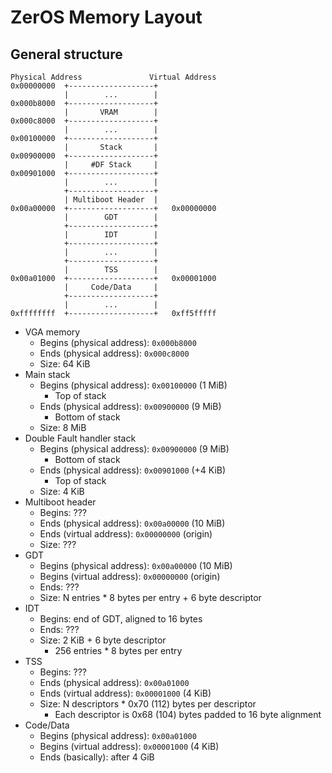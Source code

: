 # ZerOS Memory Layout

## General structure
```
Physical Address               Virtual Address
0x00000000  +-------------------+
            |        ...        |
0x000b8000  +-------------------+ 
            |       VRAM        |
0x000c8000  +-------------------+
            |        ...        |
0x00100000  +-------------------+
            |       Stack       |
0x00900000  +-------------------+
            |     #DF Stack     |
0x00901000  +-------------------+
            |        ...        |
            +-------------------+
            | Multiboot Header  |
0x00a00000  +-------------------+   0x00000000
            |        GDT        |
            +-------------------+
            |        IDT        |
            +-------------------+
            |        ...        |
            +-------------------+
            |        TSS        |
0x00a01000  +-------------------+   0x00001000
            |     Code/Data     |
            +-------------------+
            |        ...        |
0xffffffff  +-------------------+   0xff5fffff
```
* VGA memory
  * Begins (physical address): `0x000b8000`
  * Ends (physical address): `0x000c8000`
  * Size: 64 KiB
* Main stack
  * Begins (physical address): `0x00100000` (1 MiB)
    * Top of stack
  * Ends (physical address): `0x00900000` (9 MiB)
    * Bottom of stack
  * Size: 8 MiB
* Double Fault handler stack
  * Begins (physical address): `0x00900000` (9 MiB)
    * Bottom of stack
  * Ends (physical address): `0x00901000` (+4 KiB)
    * Top of stack
  * Size: 4 KiB
* Multiboot header
  * Begins: ???
  * Ends (physical address): `0x00a00000` (10 MiB)
  * Ends (virtual address): `0x00000000` (origin)
  * Size: ???
* GDT
  * Begins (physical address): `0x00a00000` (10 MiB)
  * Begins (virtual address): `0x00000000` (origin)
  * Ends: ???
  * Size: N entries * 8 bytes per entry + 6 byte descriptor
* IDT
  * Begins: end of GDT, aligned to 16 bytes
  * Ends: ???
  * Size: 2 KiB + 6 byte descriptor
    * 256 entries * 8 bytes per entry
* TSS
  * Begins: ???
  * Ends (physical address): `0x00a01000`
  * Ends (virtual address): `0x00001000` (4 KiB)
  * Size: N descriptors * 0x70 (112) bytes per descriptor
    * Each descriptor is 0x68 (104) bytes padded to 16 byte alignment
* Code/Data
  * Begins (physical address): `0x00a01000`
  * Begins (virtual address): `0x00001000` (4 KiB)
  * Ends (basically): after 4 GiB
